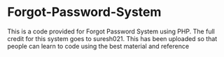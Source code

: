 # Forgot-Password-System
This is a code provided for Forgot Password System using PHP. The full credit for this system goes to suresh021. This has been uploaded so that people can learn to code using the best material and reference
